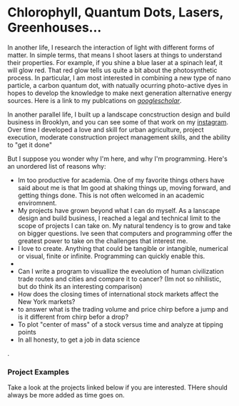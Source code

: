 # Chlorophyll, Quantum Dots, Lasers, Greenhouses...


In another life, I research the interaction of light with different forms of matter.  In simple terms, that means I shoot lasers at things to understand their properties.  For example, if you shine a blue laser at a spinach leaf, it will glow red.  That red glow tells us quite a bit about the photosynthetic process. In particular, I am most interested in combining a new type of nano particle, a carbon quantum dot, with natually ocurring photo-active dyes in hopes to develop the knowledge to make next generation alternative energy sources.  Here is a link to my publcations on  [*googlescholar*](https://scholar.google.com/citations?user=-RageY8AAAAJ&hl=en). 

In another parallel life, I built up a landscape concstruction design and build business in Brooklyn, and you can see some of that work on my [instagram](instagram.com/jsgardens). Over time I developed a love and skill for urban agriculture, project execution, moderate construction project management skills, and the ability to "get it done" 


But I suppose you wonder why I'm here, and why I'm programming.  Here's an unordered list of reasons why:

* Im too productive for academia.  One of my favorite things others have said about me is that Im good at shaking things up, moving forward, and getting things done.  This is not often welcomed in an academic enviromnent.  
* My projects have grown beyond what I can do myself.  As a lanscape design and build business, I reached a legal and technical limit to the scope of projects I can take on.  My natural tendency is to grow and take on bigger questions. Ive seen that computers and programming offer the greatest power to take on the challenges that interest me.  
* I love to create. Anything that could be tangible or intangible, numerical or visual, finite or infinite.  Programming can quickly enable this.
* 
* Can I write a program to visuallize the eveolution of human civilization trade routes and cities and compare it to cancer? (Im not so nihilistic, but do think its an interesting comparison)
* How does the closing times of international stock markets affect the New York markets?
* to answer what is the trading volume and price chirp before a jump and is it different from chirp befor a drop? 
* To plot "center of mass" of a stock versus time and analyze at tipping points
* In all honesty, to get a job in data science



.

### Project Examples

Take a look at the projects linked below if you are interested.  THere should always be more added as time goes on.  

